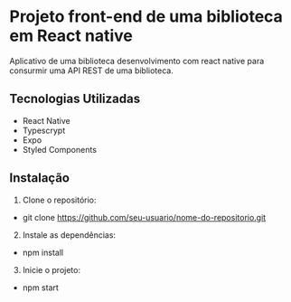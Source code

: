 # Projeto front-end de uma biblioteca em React native

Aplicativo de uma biblioteca desenvolvimento com react native para consurmir uma API REST de uma biblioteca.

## Tecnologias Utilizadas

- React Native
- Typescrypt
- Expo
- Styled Components

## Instalação

1. Clone o repositório:

- git clone https://github.com/seu-usuario/nome-do-repositorio.git

2. Instale as dependências:

- npm install

3. Inicie o projeto:

- npm start

